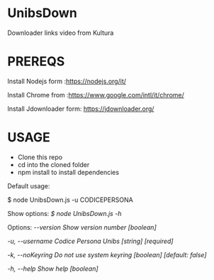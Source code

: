 # UnibsDown
Downloader links video from Kultura
# PREREQS
Install Nodejs form :https://nodejs.org/it/

Install Chrome from :https://www.google.com/intl/it/chrome/

Install Jdownloader form: https://jdownloader.org/

# USAGE
- Clone this repo
- cd into the cloned folder
- npm install to install dependencies

Default usage:

$ node UnibsDown.js -u CODICEPERSONA

Show options:
*$ node UnibsDown.js -h*

Options:
  *--version             Show version number                           [boolean]*
  
  *-u, --username         Codice Persona Unibs               [string] [required]*
  
  *-k, --noKeyring        Do not use system keyring    [boolean] [default: false]*
  
  *-h, --help             Show help                                     [boolean]*
